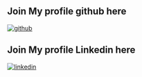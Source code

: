## Join My profile github here
<a href="https://github.com/Prumme" target="_blank">![github](https://img.shields.io/badge/GitHub-000000?style=for-the-badge&logo=GitHub&logoColor=white)</a>

## Join My profile Linkedin here
<a href="[https://github.com/Prumme](https://www.linkedin.com/in/aurelien-prudhomme-4366061a1/)" target="_blank">![linkedin](https://img.shields.io/badge/LinkedIn-0077B5?style=for-the-badge&logo=linkedin&logoColor=white)</a>
